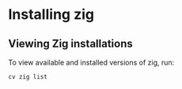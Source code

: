 # Installing zig

## Viewing Zig installations

To view available and installed versions of zig, run:

```consoleconsole
cv zig list
```
